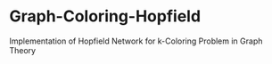 # Graph-Coloring-Hopfield
Implementation of Hopfield Network for k-Coloring Problem in Graph Theory
